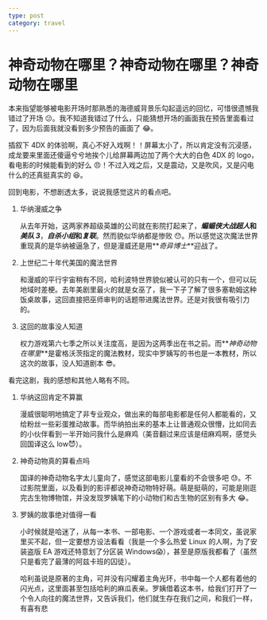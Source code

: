```yaml
---
type: post
category: travel
---
```


# 神奇动物在哪里？神奇动物在哪里？神奇动物在哪里

本来指望能够被电影开场时那熟悉的海德威背景乐勾起遥远的回忆，可惜很遗憾我错过了开场 😕。我不知道我错过了什么，只能猜想开场的画面我在预告里面看过了，因为后面我就没看到多少预告的画面了 😂。

插叙下 4DX 的体验啊，真心不好入戏啊！！屏幕太小了，所以肯定没有沉浸感，成龙要来里面还傻逼兮兮地挨个儿给屏幕两边加了两个大大的白色 4DX 的 logo，看电影的时候能看到的好么 😠！不过入戏之后，又是震动，又是吹风，又是闪电什么的还真挺真实的 😆。

回到电影，不想剧透太多，说说我感觉这片的看点吧。

1. 华纳漫威之争

   从去年开始，这两家养超级英雄的公司就在影院打起来了，**_蝙蝠侠大战超人_**和**_美队 3_**，**_自杀小组_**和**_复联_**。然而貌似华纳都是惨败 😯。所以感觉这次魔法世界重现真的是华纳被逼急了，但是漫威还是用**_奇异博士_**迎战了。

2. 上世纪二十年代美国的魔法世界

   和漫威的平行宇宙稍有不同，哈利波特世界貌似被认可的只有一个，但可以玩地域时差梗。去年美剧里最火的就是女巫了，我一下子了解了很多塞勒姆这种饭桌故事，这回直接把巫师审判的话题带进魔法世界。还是对我很有吸引力的。

3. 这回的故事没人知道

   权力游戏第六七季之所以关注度高，是因为这两季出在书之前。而**_神奇动物在哪里_**是霍格沃茨指定的魔法教材，现实中罗姨写的书也是一本教材，所以这次的故事，没人知道剧本 😎。

看完这剧，我的感想和其他人略有不同。

1. 华纳这回肯定不算赢

   漫威很聪明地搞定了非专业观众，做出来的每部电影都是任何人都能看的，又给粉丝一些彩蛋推动故事。而华纳拍出来的基本上让普通观众很懵，比如同去的小伙伴看到一半开始问我什么是麻鸡（美音翻过来应该是纽麻鸡啊，感觉头回国译这么 low😈）。

2. 神奇动物真的算看点吗

   国译的神奇动物名字太儿童向了，感觉这部电影儿童看的不会很多吧 😓。不过影院里面，以及看到的影评都说神奇动物特好萌。萌是挺萌的，可能是刚逛完古生物博物馆，并没发现罗姨笔下的小动物们和古生物的区别有多大 😂。

3. 罗姨的故事绝对值得一看

   小时候就是哈迷了，从每一本书、一部电影、一个游戏或者一本同文，虽说家里买不起，但一定要想方设法看看（我是一个多么热爱 Linux 的人啊，为了安装盗版 EA 游戏还特意划了分区装 Windows😱），甚至是原版我都看了（虽然只是看完了最薄的阿兹卡班的囚徒）。

   哈利虽说是原著的主角，可并没有闪耀着主角光环，书中每一个人都有着他的闪光点，这里面甚至包括哈利的麻瓜表亲。罗姨借着这本书，给我们打开了一个令人向往的魔法世界，又告诉我们，他们就生存在我们之间，和我们一样，有喜有悲
